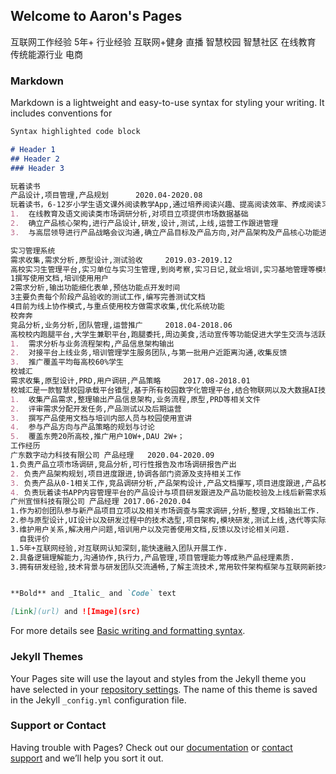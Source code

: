## Welcome to Aaron's Pages

互联网工作经验 5年+
行业经验 互联网+健身 直播 智慧校园 智慧社区 在线教育 传统能源行业 电商

### Markdown

Markdown is a lightweight and easy-to-use syntax for styling your writing. It includes conventions for

```markdown
Syntax highlighted code block

# Header 1
## Header 2
### Header 3

玩着读书
产品设计,项目管理,产品规划  	2020.04-2020.08  
玩着读书，6-12岁小学生语文课外阅读教学App,通过培养阅读兴趣、提高阅读效率、养成阅读习惯、增强阅读能力，让孩子爱上阅读、学会阅读，读出好成绩。
1.	在线教育及语文阅读类市场调研分析,对项目立项提供市场数据基础
2.	确立产品核心架构,进行产品设计,研发,设计,测试,上线,运营工作跟进管理
3.	与高层领导进行产品战略会议沟通,确立产品目标及产品方向,对产品架构及产品核心功能进行创新优化

实习管理系统
需求收集,需求分析,原型设计,测试验收  	2019.03-2019.12  
高校实习生管理平台,实习单位与实习生管理,到岗考察,实习日记,就业培训,实习基地管理等模块,有效解决学校实习生数字化管理.
1撰写使用文档,培训使用用户
2需求分析,输出功能细化表单,预估功能点开发时间
3主要负责每个阶段产品验收的测试工作,编写完善测试文档
4目前为线上协作模式,与重点使用校方做需求收集,优化系统功能
校奔奔 	
竞品分析,业务分析,团队管理,运营推广  	2018.04-2018.06  
高校校内跑腿平台,大学生兼职平台,跑腿委托,周边美食,活动宣传等功能促进大学生交流与活跃性.
1.	需求分析与业务流程架构,产品信息架构输出
2.	对接平台上线业务,培训管理学生服务团队,与第一批用户近距离沟通,收集反馈
3.	推广覆盖平均每高校60%学生
校城汇	
需求收集,原型设计,PRD,用户调研,产品策略  	2017.08-2018.01  
校城汇是一款智慧校园承载平台锥型,基于所有校园数字化管理平台,结合物联网以及大数据AI技术,提升校园生活质量.
1.	收集产品需求,整理输出产品信息架构,业务流程,原型,PRD等相关文件
2.	评审需求分配开发任务,产品测试以及后期运营
3.	撰写产品使用文档与培训内部人员与校园使用宣讲
4.	参与产品方向与产品策略的规划与讨论
5.	覆盖东莞20所高校,推广用户10W+,DAU 2W+；
工作经历   
广东数字动力科技有限公司 产品经理	2020.04-2020.09 
1.负责产品立项市场调研,竞品分析,可行性报告及市场调研报告产出
2. 负责产品架构规划,项目进度跟进,协调各部门资源及支持相关工作
3. 负责产品从0-1相关工作,竞品调研分析,产品架构设计,产品文档攥写,项目进度跟进,产品校验,上线后产品运营,产品迭代及相关方案协调
4. 负责玩着读书APP内容管理平台的产品设计与项目研发跟进及产品功能校验及上线后新需求规划
广州宣恒科技有限公司 产品经理	2017.06-2020.04 	
1.作为初创团队参与新产品项目立项以及相关市场调查与需求调研,分析,整理,文档输出工作.
2.参与原型设计,UI设计以及研发过程中的技术选型,项目架构,模块研发,测试上线,迭代等实际工作.
3.维护用户关系,解决用户问题,培训用户以及完善使用文档,反馈以及讨论相关问题.
  自我评价  
1.5年+互联网经验,对互联网认知深刻,能快速融入团队开展工作.
2.具备逻辑理解能力,沟通协作,执行力,产品管理,项目管理能力等成熟产品经理素质.
3.拥有研发经验,技术背景与研发团队交流通畅,了解主流技术,常用软件架构框架与互联网新技术.


**Bold** and _Italic_ and `Code` text

[Link](url) and ![Image](src)
```

For more details see [Basic writing and formatting syntax](https://docs.github.com/en/github/writing-on-github/getting-started-with-writing-and-formatting-on-github/basic-writing-and-formatting-syntax).

### Jekyll Themes

Your Pages site will use the layout and styles from the Jekyll theme you have selected in your [repository settings](https://github.com/abccccc456/abccccc456.github.io/settings/pages). The name of this theme is saved in the Jekyll `_config.yml` configuration file.

### Support or Contact

Having trouble with Pages? Check out our [documentation](https://docs.github.com/categories/github-pages-basics/) or [contact support](https://support.github.com/contact) and we’ll help you sort it out.
